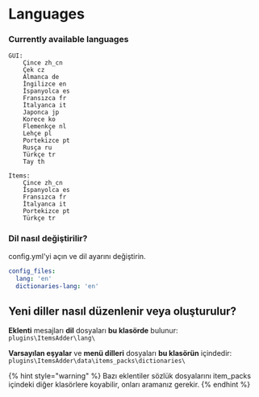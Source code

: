 # Languages

### Currently available languages

```
GUI: 
    Çince zh_cn
    Çek cz
    Almanca de
    İngilizce en
    İspanyolca es
    Fransızca fr
    İtalyanca it
    Japonca jp
    Korece ko
    Flemenkçe nl
    Lehçe pl
    Portekizce pt
    Rusça ru
    Türkçe tr
    Tay th

Items: 
    Çince zh_cn
    İspanyolca es
    Fransızca fr
    İtalyanca it
    Portekizce pt
    Türkçe tr
```

### Dil nasıl değiştirilir?

config.yml'yi açın ve dil ayarını değiştirin.

```yaml
config_files:
  lang: 'en'
  dictionaries-lang: 'en'
```

## Yeni diller nasıl düzenlenir veya oluşturulur?

**Eklenti** mesajları **dil** dosyaları **bu klasörde** bulunur: `plugins\ItemsAdder\lang\`

**Varsayılan eşyalar** ve **menü dilleri** dosyaları **bu klasörün** içindedir: `plugins\ItemsAdder\data\items_packs\dictionaries\`

{% hint style="warning" %}
Bazı eklentiler sözlük dosyalarını item\_packs içindeki diğer klasörlere koyabilir, onları aramanız gerekir.
{% endhint %}
